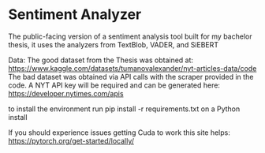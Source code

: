 # Sentiment Analyzer
The public-facing version of a sentiment analysis tool built for my bachelor thesis, it uses the analyzers from TextBlob, VADER, and SiEBERT


Data:
The good dataset from the Thesis was obtained at: 
https://www.kaggle.com/datasets/tumanovalexander/nyt-articles-data/code
The bad dataset was obtained via API calls with the scraper provided in the code.
A NYT API key will be required and can be generated here: https://developer.nytimes.com/apis

to install the environment run pip install -r requirements.txt on a Python install

If you should experience issues getting Cuda to work this site helps: https://pytorch.org/get-started/locally/
